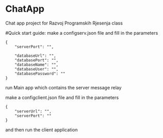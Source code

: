# ChatApp
Chat app project for Razvoj Programskih Rjesenja class


#Quick start guide:
make a configserv.json file and fill in the parameters
```
{
    "serverPort": "",

    "databaseUrl": "",
    "databasePort": "",
    "databaseName": "",
    "databaseUser": "",
    "databasePassword": ""
}
```
run Main app which contains the server message relay

make a configclient.json file and fill in the parameters
```
{
    "serverUrl": "",
    "serverPort": ""
}
```

and then run the client application

